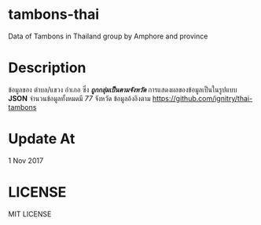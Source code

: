 # tambons-thai
Data of Tambons in Thailand group by Amphore and province
# Description
ข้อมูลของ ตำบล/แขวง อำเภอ ซึ่ง ***ถูกกลุ่มเป็นตามจังหวัด***
การแสดงผลของข้อมูลเป็นในรูปแบบ **JSON** จำนวนข้อมูลทั้งหมดมี *77* จังหวัด
ข้อมูลอ้งอิงตาม https://github.com/ignitry/thai-tambons
# Update At
1 Nov 2017
# LICENSE
MIT LICENSE
